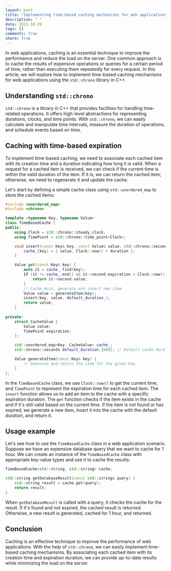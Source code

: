 ```yaml
---
layout: post
title: "Implementing time-based caching mechanisms for web applications with std::chrono"
description: " "
date: 2023-10-20
tags: []
comments: true
share: true
---
```


In web applications, caching is an essential technique to improve the performance and reduce the load on the server. One common approach is to cache the results of expensive operations or queries for a certain period of time, rather than executing them repeatedly for every request. In this article, we will explore how to implement time-based caching mechanisms for web applications using the `std::chrono` library in C++.

## Understanding `std::chrono`

`std::chrono` is a library in C++ that provides facilities for handling time-related operations. It offers high-level abstractions for representing durations, clocks, and time points. With `std::chrono`, we can easily calculate and manipulate time intervals, measure the duration of operations, and schedule events based on time.

## Caching with time-based expiration

To implement time-based caching, we need to associate each cached item with its creation time and a duration indicating how long it is valid. When a request for a cached item is received, we can check if the current time is within the valid duration of the item. If it is, we can return the cached item; otherwise, we need to regenerate it and update the cache.

Let's start by defining a simple cache class using `std::unordered_map` to store the cached items:

```cpp
#include <unordered_map>
#include <chrono>

template <typename Key, typename Value>
class TimeBasedCache {
public:
    using Clock = std::chrono::steady_clock;
    using TimePoint = std::chrono::time_point<Clock>;

    void insert(const Key& key, const Value& value, std::chrono::seconds duration) {
        cache_[key] = { value, Clock::now() + duration };
    }

    Value get(const Key& key) {
        auto it = cache_.find(key);
        if (it != cache_.end() && it->second.expiration > Clock::now()) {
            return it->second.value;
        }
        // Cache miss, generate and insert new item
        Value value = generateItem(key);
        insert(key, value, default_duration_);
        return value;
    }
    
private:
    struct CacheValue {
        Value value;
        TimePoint expiration;
    };

    std::unordered_map<Key, CacheValue> cache_;
    std::chrono::seconds default_duration_{600}; // Default cache duration (10 minutes)

    Value generateItem(const Key& key) {
        // Generate and return the item for the given key
    }
};
```

In the `TimeBasedCache` class, we use `Clock::now()` to get the current time, and `TimePoint` to represent the expiration time for each cached item. The `insert` function allows us to add an item to the cache with a specific expiration duration. The `get` function checks if the item exists in the cache and if it's still valid based on the current time. If the item is not found or has expired, we generate a new item, insert it into the cache with the default duration, and return it.

## Usage example

Let's see how to use the `TimeBasedCache` class in a web application scenario. Suppose we have an expensive database query that we want to cache for 1 hour. We can create an instance of the `TimeBasedCache` class with appropriate key-value types and use it to cache the results:

```cpp
TimeBasedCache<std::string, std::string> cache;

std::string getDatabaseResult(const std::string& query) {
    std::string result = cache.get(query);
    return result;
}
```

When `getDatabaseResult` is called with a query, it checks the cache for the result. If it's found and not expired, the cached result is returned. Otherwise, a new result is generated, cached for 1 hour, and returned.

## Conclusion

Caching is an effective technique to improve the performance of web applications. With the help of `std::chrono`, we can easily implement time-based caching mechanisms. By associating each cached item with its creation time and expiration duration, we can provide up-to-date results while minimizing the load on the server.